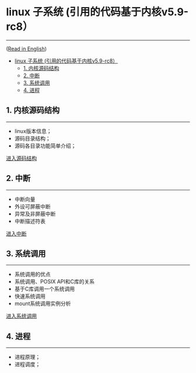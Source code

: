 # linux 子系统 (引用的代码基于内核v5.9-rc8）

-------------------

([Read in English](./README_en.md))

- [linux 子系统 (引用的代码基于内核v5.9-rc8）](#linux-子系统-引用的代码基于内核v59-rc8)
  - [1. 内核源码结构](#1-内核源码结构)
  - [2. 中断](#2-中断)
  - [3. 系统调用](#3-系统调用)
  - [4. 进程](#4-进程)

## 1. 内核源码结构

-------------------

- linux版本信息；
- 源码目录结构；
- 源码各目录功能简单介绍；

[进入源码结构](./aaa_linux_source/README.md)

## 2. 中断

-------------------

- 中断向量
- 外设可屏蔽中断
- 异常及非屏蔽中断
- 中断描述符表

[进入中断](./interrupt/README.md)

## 3. 系统调用

-------------------

- 系统调用的优点
- 系统调用、POSIX API和C库的关系
- 基于C库调用一个系统调用
- 快速系统调用
- mount系统调用实例分析

[进入系统调用](./syscall/README.md)

## 4. 进程

-------------------

- 进程原理；
- 进程调度；
